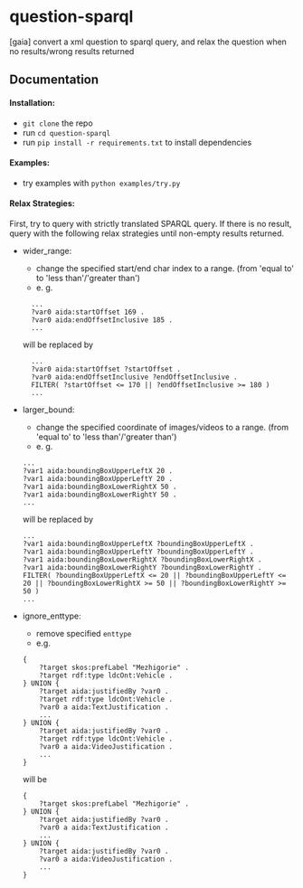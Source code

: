 # question-sparql
[gaia] convert a xml question to sparql query, and relax the question when no results/wrong results returned

## Documentation

#### Installation:
* `git clone` the repo
* run `cd question-sparql`
* run `pip install -r requirements.txt` to install dependencies

#### Examples:

* try examples with `python examples/try.py`


#### Relax Strategies:
First, try to query with strictly translated SPARQL query. If there is no result, query with the following relax strategies until non-empty results returned.
* wider_range:
  * change the specified start/end char index to a range. (from 'equal to' to 'less than'/'greater than')
  * e. g. 
  ```
    ...
    ?var0 aida:startOffset 169 .
    ?var0 aida:endOffsetInclusive 185 .
    ...
  ``` 
  will be replaced by
  ```
    ...
    ?var0 aida:startOffset ?startOffset .
    ?var0 aida:endOffsetInclusive ?endOffsetInclusive .
    FILTER( ?startOffset <= 170 || ?endOffsetInclusive >= 180 )
    ...
  
  ```
  
 * larger_bound:
    * change the specified coordinate of images/videos to a range. (from 'equal to' to 'less than'/'greater than')
    * e. g. 
    ```
    ...
    ?var1 aida:boundingBoxUpperLeftX 20 .
    ?var1 aida:boundingBoxUpperLeftY 20 .
    ?var1 aida:boundingBoxLowerRightX 50 .
    ?var1 aida:boundingBoxLowerRightY 50 .
    ...
    ``` 
    will be replaced by
    ```
    ...
    ?var1 aida:boundingBoxUpperLeftX ?boundingBoxUpperLeftX .
    ?var1 aida:boundingBoxUpperLeftY ?boundingBoxUpperLeftY .
    ?var1 aida:boundingBoxLowerRightX ?boundingBoxLowerRightX .
    ?var1 aida:boundingBoxLowerRightY ?boundingBoxLowerRightY .
    FILTER( ?boundingBoxUpperLeftX <= 20 || ?boundingBoxUpperLeftY <= 20 || ?boundingBoxLowerRightX >= 50 || ?boundingBoxLowerRightY >= 50 )
    ...
    
    ```
  
 * ignore_enttype:
    * remove specified `enttype`
    * e.g.
    ```
    {
        ?target skos:prefLabel "Mezhigorie" .
        ?target rdf:type ldcOnt:Vehicle .
    } UNION {
        ?target aida:justifiedBy ?var0 .
        ?target rdf:type ldcOnt:Vehicle .
        ?var0 a aida:TextJustification .
        ...   
    } UNION {
        ?target aida:justifiedBy ?var0 .
        ?target rdf:type ldcOnt:Vehicle .
        ?var0 a aida:VideoJustification .
        ...
    }

    ```
    will be 
    
    ```
    {
        ?target skos:prefLabel "Mezhigorie" .  
    } UNION {
        ?target aida:justifiedBy ?var0 .
        ?var0 a aida:TextJustification .
        ...  
    } UNION {
        ?target aida:justifiedBy ?var0 .
        ?var0 a aida:VideoJustification .
        ...
    }

